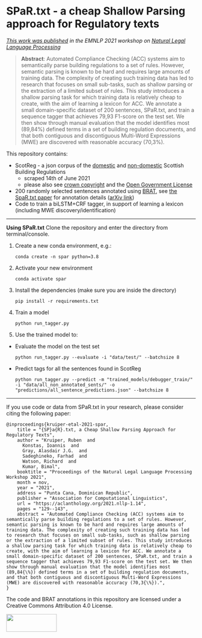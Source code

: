 # SPaR.txt - a cheap Shallow Parsing approach for Regulatory texts
_[This work was published](https://aclanthology.org/2021.nllp-1.14) in the EMNLP 2021 workshop on [Natural Legal Language Processing](http://nllpw.org/)_    

> **Abstract**: Automated Compliance Checking (ACC) systems aim to semantically parse building regulations to a set of rules. 
However, semantic parsing is known to be hard and requires large amounts of training data. 
The complexity of creating such training data has led to research that focuses on small sub-tasks, 
such as shallow parsing or the extraction of a limited subset of rules. This study introduces a shallow parsing 
task for which training data is relatively cheap to create, with the aim of learning a lexicon for ACC. 
We annotate a small domain-specific dataset of 200 sentences, SPaR.txt, 
and train a sequence tagger that achieves 79,93 F1-score on the test set. We then show through 
manual evaluation that the model identifies most (89,84\%) defined terms in a set of building regulation 
documents, and that both contiguous and discontiguous Multi-Word Expressions (MWE) are discovered with 
reasonable accuracy (70,3\%).

This repository contains:
* ScotReg - a json corpus of the [domestic](https://www.gov.scot/publications/building-standards-technical-handbook-2020-domestic/) and [non-domestic](https://www.gov.scot/publications/building-standards-technical-handbook-2020-non-domestic/) Scottish Building Regulations 
   * scraped 14th of June 2021 
   * please also see [crown copyright](https://www.gov.scot/crown-copyright/) and the [Open Government License](https://www.nationalarchives.gov.uk/doc/open-government-licence/version/3/)
* 200 randomly selected sentences annotated using [BRAT](https://brat.nlplab.org/), see [the SpaR.txt paper](https://aclanthology.org/2021.nllp-1.14) for annotation details ([arXiv link](https://arxiv.org/abs/2110.01295))
* Code to train a biLSTM+CRF tagger, in support of learning a lexicon (including MWE discovery/identification)


---

**Using SPaR.txt**
Clone the repository and enter the directory from terminal/console.
1.  Create a new conda environment, e.g.:
    ```
    conda create -n spar python=3.8
    ```
2.  Activate your new environment
    ```
    conda activate spar
    ```
3.  Install the dependencies (make sure you are inside the directory)
    ```
    pip install -r requirements.txt
    ```
4.  Train a model
    ```
    python run_tagger.py
    ```
5.  Use the trained model to:
  * Evaluate the model on the test set
      ```
      python run_tagger.py --evaluate -i "data/test/" --batchsize 8
      ```
  * Predict tags for all the sentences found in ScotReg
      ```
      python run_tagger.py --predict -m "trained_models/debugger_train/" -i "data/all_non_annotated_sents/" -o "predictions/all_sentence_predictions.json" --batchsize 8
      ```

---

If you use code or data from SPaR.txt in your research, please consider citing the following paper:
```
@inproceedings{kruiper-etal-2021-spar,
    title = "{SP}a{R}.txt, a Cheap Shallow Parsing Approach for Regulatory Texts",
    author = "Kruiper, Ruben  and
      Konstas, Ioannis  and
      Gray, Alasdair J.G.  and
      Sadeghineko, Farhad  and
      Watson, Richard  and
      Kumar, Bimal",
    booktitle = "Proceedings of the Natural Legal Language Processing Workshop 2021",
    month = nov,
    year = "2021",
    address = "Punta Cana, Dominican Republic",
    publisher = "Association for Computational Linguistics",
    url = "https://aclanthology.org/2021.nllp-1.14",
    pages = "129--143",
    abstract = "Automated Compliance Checking (ACC) systems aim to semantically parse building regulations to a set of rules. However, semantic parsing is known to be hard and requires large amounts of training data. The complexity of creating such training data has led to research that focuses on small sub-tasks, such as shallow parsing or the extraction of a limited subset of rules. This study introduces a shallow parsing task for which training data is relatively cheap to create, with the aim of learning a lexicon for ACC. We annotate a small domain-specific dataset of 200 sentences, SPaR.txt, and train a sequence tagger that achieves 79,93 F1-score on the test set. We then show through manual evaluation that the model identifies most (89,84{\%}) defined terms in a set of building regulation documents, and that both contiguous and discontiguous Multi-Word Expressions (MWE) are discovered with reasonable accuracy (70,3{\%}).",
}
```
The code and BRAT annotations in this repository are licensed under a Creative Commons Attribution 4.0 License.

<img src="https://mirrors.creativecommons.org/presskit/buttons/88x31/png/by-sa.png" width="134" height="47">
